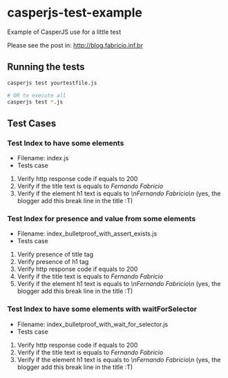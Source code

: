 # casperjs-test-example

Example of CasperJS use for a little test

Please see the post in: http://blog.fabricio.inf.br

## Running the tests
```bash
casperjs test yourtestfile.js

# OR to execute all
casperjs test *.js
```
## Test Cases
### Test Index to have some elements
* Filename: index.js
* Tests case
1. Verify http response code if equals to 200
2. Verify if the title text is equals to *Fernando Fabricio*
3. Verify if the element h1 text is equals to *\nFernando Fabricio\n* (yes, the blogger add this break line in the title :T)

### Test Index for presence and value from some elements
* Filename: index_bulletproof_with_assert_exists.js
* Tests case
1. Verify presence of title tag
2. Verify presence of h1 tag
3. Verify http response code if equals to 200
4. Verify if the title text is equals to *Fernando Fabricio*
5. Verify if the element h1 text is equals to *\nFernando Fabricio\n* (yes, the blogger add this break line in the title :T)

### Test Index to have some elements with waitForSelector
* Filename: index_bulletproof_with_wait_for_selector.js
* Tests case
1. Verify http response code if equals to 200
2. Verify if the title text is equals to *Fernando Fabricio*
3. Verify if the element h1 text is equals to *\nFernando Fabricio\n* (yes, the blogger add this break line in the title :T)
